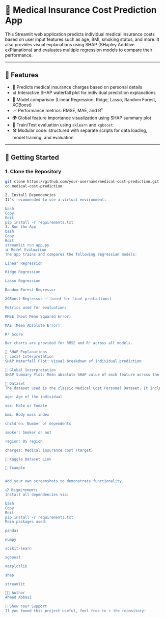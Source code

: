 # 💊 Medical Insurance Cost Prediction App

This Streamlit web application predicts individual medical insurance costs based on user input features such as age, BMI, smoking status, and more. It also provides visual explanations using SHAP (SHapley Additive exPlanations) and evaluates multiple regression models to compare their performance.

---

## 📌 Features

- 🎯 Predicts medical insurance charges based on personal details
- 📊 Interactive SHAP waterfall plot for individual prediction explanations
- 🧠 Model comparison (Linear Regression, Ridge, Lasso, Random Forest, XGBoost)
- 📈 Performance metrics: RMSE, MAE, and R²
- 🌍 Global feature importance visualization using SHAP summary plot
- 🧪 Train/Test evaluation using `sklearn` and `xgboost`
- 🛠️ Modular code: structured with separate scripts for data loading, model training, and evaluation
  

---

## 🏁 Getting Started

### 1. Clone the Repository

```bash
git clone https://github.com/your-username/medical-cost-prediction.git
cd medical-cost-prediction

2. Install Dependencies
It's recommended to use a virtual environment:

bash
Copy
Edit
pip install -r requirements.txt
3. Run the App
bash
Copy
Edit
streamlit run app.py
📊 Model Evaluation
The app trains and compares the following regression models:

Linear Regression

Ridge Regression

Lasso Regression

Random Forest Regressor

XGBoost Regressor ✅ (used for final predictions)

Metrics used for evaluation:

RMSE (Root Mean Squared Error)

MAE (Mean Absolute Error)

R² Score

Bar charts are provided for RMSE and R² across all models.

🧠 SHAP Explanations
🔹 Local Interpretation
SHAP Waterfall Plot: Visual breakdown of individual prediction

🔹 Global Interpretation
SHAP Summary Plot: Mean absolute SHAP value of each feature across the test dataset

📌 Dataset
The dataset used is the classic Medical Cost Personal Dataset. It includes the following features:

age: Age of the individual

sex: Male or female

bmi: Body mass index

children: Number of dependents

smoker: Smoker or not

region: US region

charges: Medical insurance cost (target)

📂 Kaggle Dataset Link

🧪 Example


Add your own screenshots to demonstrate functionality.

📋 Requirements
Install all dependencies via:

bash
Copy
Edit
pip install -r requirements.txt
Main packages used:

pandas

numpy

scikit-learn

xgboost

matplotlib

shap

streamlit

👨‍💻 Author
Ahmed Abbasi

🌟 Show Your Support
If you found this project useful, feel free to ⭐ the repository!
